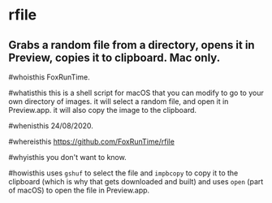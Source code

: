 # rfile
Grabs a random file from a directory, opens it in Preview, copies it to clipboard. Mac only.
---

#whoisthis
FoxRunTime.

#whatisthis
this is a shell script for macOS that you can modify to go to your own directory of images. it will select a random file, and open it in Preview.app.
it will also copy the image to the clipboard.

#whenisthis
24/08/2020.

#whereisthis
https://github.com/FoxRunTime/rfile

#whyisthis
you don't want to know.

#howisthis
uses `gshuf` to select the file and `impbcopy` to copy it to the clipboard (which is why that gets downloaded and built) and uses `open` (part of macOS) to open the file in Preview.app.
